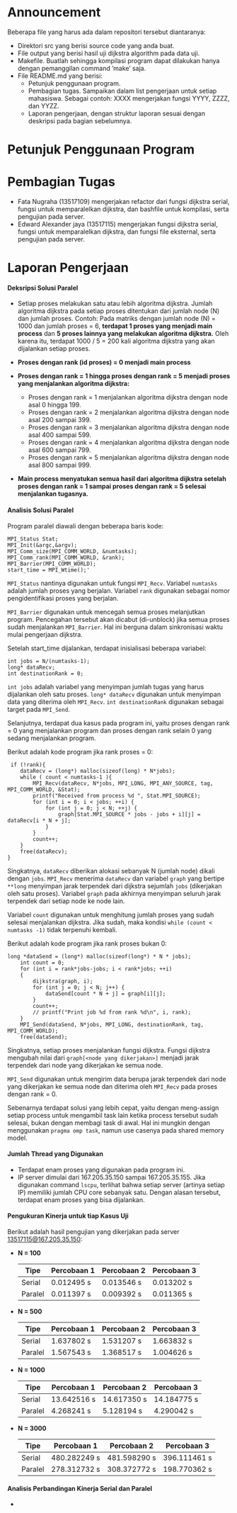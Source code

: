 # Announcement

Beberapa file yang harus ada dalam repositori tersebut diantaranya:
* Direktori src yang berisi source code yang anda buat.
* File output yang berisi hasil uji dijkstra algorithm pada data uji.
* Makefile. Buatlah sehingga kompilasi program dapat dilakukan hanya dengan pemanggilan command ’make’ saja.
* File README.md yang berisi:
    * Petunjuk penggunaan program.
    * Pembagian tugas. Sampaikan dalam list pengerjaan untuk setiap mahasiswa. Sebagai contoh: XXXX mengerjakan fungsi YYYY, ZZZZ, dan YYZZ.
    * Laporan pengerjaan, dengan struktur laporan sesuai dengan deskripsi pada bagian sebelumnya.
    
# Petunjuk Penggunaan Program

# Pembagian Tugas
- Fata Nugraha (13517109) mengerjakan refactor dari fungsi dijkstra serial, fungsi untuk memparalelkan dijkstra, dan bashfile untuk kompilasi, serta pengujian pada server.
- Edward Alexander jaya (13517115) mengerjakan fungsi dijkstra serial, fungsi untuk memparalelkan dijkstra, dan fungsi file eksternal, serta pengujian pada server.

# Laporan Pengerjaan
#### Deksripsi Solusi Paralel
- Setiap proses melakukan satu atau lebih algoritma dijkstra. Jumlah algoritma dijkstra pada setiap proses ditentukan dari jumlah node (N) dan jumlah proses.
Contoh:
Pada matriks dengan jumlah node (N) = 1000 dan jumlah proses = 6, **terdapat 1 proses yang menjadi main process** dan **5 proses lainnya yang melakukan algoritma dijkstra.** Oleh karena itu, terdapat 1000 / 5 = 200 kali algoritma dijkstra yang akan dijalankan setiap proses. 
- **Proses dengan rank (id proses) = 0 menjadi main process**
- **Proses dengan rank = 1 hingga proses dengan rank = 5 menjadi proses yang menjalankan algoritma dijkstra:**
  - Proses dengan rank = 1 menjalankan algoritma dijkstra dengan node asal 0 hingga 199.
  - Proses dengan rank = 2 menjalankan algoritma dijkstra dengan node asal 200 sampai 399.
  - Proses dengan rank = 3 menjalankan algoritma dijkstra dengan node asal 400 sampai 599.
  - Proses dengan rank = 4 menjalankan algoritma dijkstra dengan node asal 600 sampai 799.
  - Proses dengan rank = 5 menjalankan algoritma dijkstra dengan node asal 800 sampai 999.
   
- **Main process menyatukan semua hasil dari algoritma dijkstra setelah proses dengan rank = 1 sampai proses dengan rank = 5 selesai menjalankan tugasnya.**

#### Analisis Solusi Paralel
Program paralel diawali dengan beberapa baris kode:

    MPI_Status Stat;
    MPI_Init(&argc,&argv);
    MPI_Comm_size(MPI_COMM_WORLD, &numtasks);
    MPI_Comm_rank(MPI_COMM_WORLD, &rank);
    MPI_Barrier(MPI_COMM_WORLD);
    start_time = MPI_Wtime();'

`MPI_Status` nantinya digunakan untuk fungsi `MPI_Recv`. Variabel `numtasks` adalah jumlah proses yang berjalan. Variabel `rank` digunakan sebagai nomor pengidentifikasi proses yang berjalan.

`MPI_Barrier` digunakan untuk mencegah semua proses melanjutkan program. Pencegahan tersebut akan dicabut (di-unblock) jika semua proses sudah menjalankan `MPI_Barrier`. Hal ini berguna dalam sinkronisasi waktu mulai pengerjaan dijkstra.

Setelah start_time dijalankan, terdapat inisialisasi beberapa variabel:

    int jobs = N/(numtasks-1);
    long* dataRecv;
    int destinationRank = 0;
    
`int jobs` adalah variabel yang menyimpan jumlah tugas yang harus dijalankan oleh satu proses. `long* dataRecv` digunakan untuk menyimpan data yang diterima oleh `MPI_Recv`. `int destinationRank` digunakan sebagai target pada `MPI_Send`.

Selanjutnya, terdapat dua kasus pada program ini, yaitu proses dengan rank = 0 yang menjalankan program dan proses dengan rank selain 0 yang sedang menjalankan program.

Berikut adalah kode program jika rank proses = 0:

     if (!rank){
        dataRecv = (long*) malloc(sizeof(long) * N*jobs);
        while ( count < numtasks-1 ){
            MPI_Recv(dataRecv, N*jobs, MPI_LONG, MPI_ANY_SOURCE, tag, MPI_COMM_WORLD, &Stat);
            printf("Received from process %d ", Stat.MPI_SOURCE);
            for (int i = 0; i < jobs; ++i) {
                for (int j = 0; j < N; ++j) {
                    graph[Stat.MPI_SOURCE * jobs - jobs + i][j] = dataRecv[i * N + j];
                }
            }
            count++;
        }
        free(dataRecv);
    }

Singkatnya, `dataRecv` diberikan alokasi sebanyak N (jumlah node) dikali dengan `jobs`. `MPI_Recv` menerima `dataRecv` dan variabel `graph` yang bertipe `**long` menyimpan jarak terpendek dari dijkstra sejumlah `jobs` (dikerjakan oleh satu proses). Variabel `graph` pada akhirnya menyimpan seluruh jarak terpendek dari setiap node ke node lain. 

Variabel `count` digunakan untuk menghitung jumlah proses yang sudah selesai menjalankan dijkstra. Jika sudah, maka kondisi `while (count < numtasks -1)` tidak terpenuhi kembali.

Berikut adalah kode program jika rank proses bukan 0:

    long *dataSend = (long*) malloc(sizeof(long*) * N * jobs);
        int count = 0;
        for (int i = rank*jobs-jobs; i < rank*jobs; ++i)
        {   
            dijkstra(graph, i);
            for (int j = 0; j < N; j++) {
                dataSend[count * N + j] = graph[i][j];
            }
            count++;
            // printf("Print job %d from rank %d\n", i, rank);
        }
        MPI_Send(dataSend, N*jobs, MPI_LONG, destinationRank, tag, MPI_COMM_WORLD);
        free(dataSend);

Singkatnya, setiap proses menjalankan fungsi dijkstra. Fungsi dijkstra mengubah nilai dari `graph[<node yang dikerjakan>]` menjadi jarak terpendek dari node yang dikerjakan ke semua node. 

`MPI_Send` digunakan untuk mengirim data berupa jarak terpendek dari node yang dikerjakan ke semua node dan diterima oleh `MPI_Recv` pada proses dengan rank = 0.

Sebenarnya terdapat solusi yang lebih cepat, yaitu dengan meng-assign setiap process untuk mengambil task lain ketika process tersebut sudah selesai, bukan dengan membagi task di awal. Hal ini mungkin dengan menggunakan `pragma omp task`, namun use casenya pada shared memory model.

#### Jumlah Thread yang Digunakan
- Terdapat enam proses yang digunakan pada program ini.
- IP server dimulai dari 167.205.35.150 sampai 167.205.35.155. Jika digunakan command `lscpu`, terlihat bahwa setiap server (artinya setiap IP) memiliki jumlah CPU core sebanyak satu. Dengan alasan tersebut, terdapat enam proses yang bisa dijalankan.
#### Pengukuran Kinerja untuk tiap Kasus Uji
Berikut adalah hasil pengujian yang dikerjakan pada server 13517115@167.205.35.150:
- **N = 100**

  | Tipe | Percobaan 1 | Percobaan 2 | Percobaan 3 |
  |---|--- |---|---|
  | Serial   | 0.012495 s   | 0.013546 s    | 0.013202 s|
  | Paralel | 0.011397 s | 0.009392 s | 0.011365 s|

- **N = 500**

  | Tipe  |  Percobaan 1 | Percobaan 2  | Percobaan 3  |
  |---|---|---|---|
  | Serial |  1.637802 s  |  1.531207 s |  1.663832 s |
  | Paralel  |  1.567543 s | 1.368517 s  |  1.004626 s |
- **N = 1000**

  | Tipe  |  Percobaan 1 | Percobaan 2  | Percobaan 3  |
  |---|---|---|---|
  | Serial | 13.642516 s | 14.617350 s | 14.184775 s  |
  | Paralel  | 4.268241 s  |  5.128194 s | 4.290042 s|
- **N = 3000**

  | Tipe  |  Percobaan 1 | Percobaan 2  | Percobaan 3  |
  |---|---|---|---|
  | Serial | 480.282249 s  |  481.598290 s |  396.111461 s|
  | Paralel  | 278.312732 s | 308.372772 s |  198.770362 s|

#### Analisis Perbandingan Kinerja Serial dan Paralel
- 


